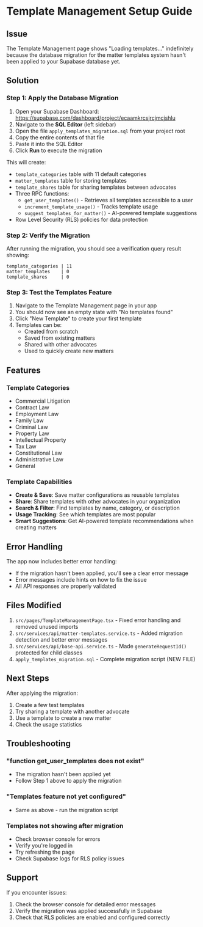 # Template Management Setup Guide

## Issue
The Template Management page shows "Loading templates..." indefinitely because the database migration for the matter templates system hasn't been applied to your Supabase database yet.

## Solution

### Step 1: Apply the Database Migration

1. Open your Supabase Dashboard: https://supabase.com/dashboard/project/ecaamkrcsjrcjmcjshlu
2. Navigate to the **SQL Editor** (left sidebar)
3. Open the file `apply_templates_migration.sql` from your project root
4. Copy the entire contents of that file
5. Paste it into the SQL Editor
6. Click **Run** to execute the migration

This will create:
- `template_categories` table with 11 default categories
- `matter_templates` table for storing templates
- `template_shares` table for sharing templates between advocates
- Three RPC functions:
  - `get_user_templates()` - Retrieves all templates accessible to a user
  - `increment_template_usage()` - Tracks template usage
  - `suggest_templates_for_matter()` - AI-powered template suggestions
- Row Level Security (RLS) policies for data protection

### Step 2: Verify the Migration

After running the migration, you should see a verification query result showing:
```
template_categories | 11
matter_templates    | 0
template_shares     | 0
```

### Step 3: Test the Templates Feature

1. Navigate to the Template Management page in your app
2. You should now see an empty state with "No templates found"
3. Click "New Template" to create your first template
4. Templates can be:
   - Created from scratch
   - Saved from existing matters
   - Shared with other advocates
   - Used to quickly create new matters

## Features

### Template Categories
- Commercial Litigation
- Contract Law
- Employment Law
- Family Law
- Criminal Law
- Property Law
- Intellectual Property
- Tax Law
- Constitutional Law
- Administrative Law
- General

### Template Capabilities
- **Create & Save**: Save matter configurations as reusable templates
- **Share**: Share templates with other advocates in your organization
- **Search & Filter**: Find templates by name, category, or description
- **Usage Tracking**: See which templates are most popular
- **Smart Suggestions**: Get AI-powered template recommendations when creating matters

## Error Handling

The app now includes better error handling:
- If the migration hasn't been applied, you'll see a clear error message
- Error messages include hints on how to fix the issue
- All API responses are properly validated

## Files Modified

1. `src/pages/TemplateManagementPage.tsx` - Fixed error handling and removed unused imports
2. `src/services/api/matter-templates.service.ts` - Added migration detection and better error messages
3. `src/services/api/base-api.service.ts` - Made `generateRequestId()` protected for child classes
4. `apply_templates_migration.sql` - Complete migration script (NEW FILE)

## Next Steps

After applying the migration:
1. Create a few test templates
2. Try sharing a template with another advocate
3. Use a template to create a new matter
4. Check the usage statistics

## Troubleshooting

### "function get_user_templates does not exist"
- The migration hasn't been applied yet
- Follow Step 1 above to apply the migration

### "Templates feature not yet configured"
- Same as above - run the migration script

### Templates not showing after migration
- Check browser console for errors
- Verify you're logged in
- Try refreshing the page
- Check Supabase logs for RLS policy issues

## Support

If you encounter issues:
1. Check the browser console for detailed error messages
2. Verify the migration was applied successfully in Supabase
3. Check that RLS policies are enabled and configured correctly
